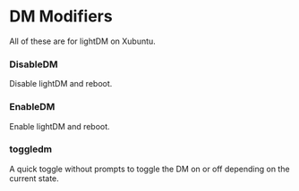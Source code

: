 # DM Modifiers
All of these are for lightDM on Xubuntu.
### DisableDM
Disable lightDM and reboot.

### EnableDM
Enable lightDM and reboot.

### toggledm
A quick toggle without prompts to toggle the DM on or off depending on the current state.
